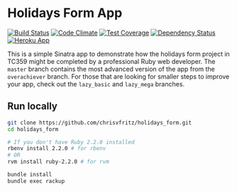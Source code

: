 # Holidays Form App

[![Build Status](https://travis-ci.org/chrisvfritz/holidays_form.svg)](https://travis-ci.org/chrisvfritz/holidays_form) [![Code Climate](https://codeclimate.com/github/chrisvfritz/holidays_form/badges/gpa.svg)](https://codeclimate.com/github/chrisvfritz/holidays_form) [![Test Coverage](https://codeclimate.com/github/chrisvfritz/holidays_form/badges/coverage.svg)](https://codeclimate.com/github/chrisvfritz/holidays_form) [![Dependency Status](https://gemnasium.com/chrisvfritz/holidays_form.svg)](https://gemnasium.com/chrisvfritz/holidays_form) [![Heroku App](https://img.shields.io/badge/heroku-tc359--holidays--form-brightgreen.svg?style=flat)](http://tc359-holidays-form.herokuapp.com/)

This is a simple Sinatra app to demonstrate how the holidays form project in TC359 might be completed by a professional Ruby web developer. The `master` branch contains the most advanced version of the app from the `overachiever` branch. For those that are looking for smaller steps to improve your app, check out the `lazy_basic` and `lazy_mega` branches.

## Run locally

``` bash
git clone https://github.com/chrisvfritz/holidays_form.git
cd holidays_form
```

``` bash
# If you don't have Ruby 2.2.0 installed
rbenv install 2.2.0 # for rbenv
# OR
rvm install ruby-2.2.0 # for rvm
```

``` bash
bundle install
bundle exec rackup
```
